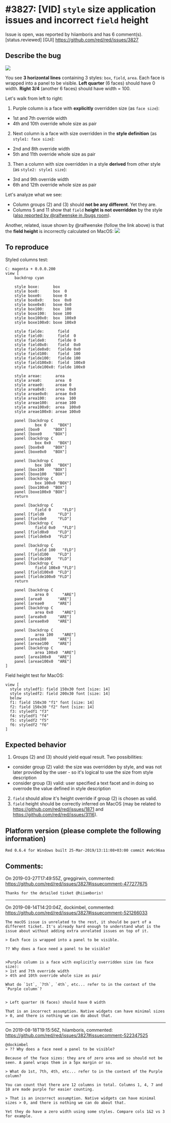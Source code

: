 
#3827: [VID] `style` size application issues and incorrect `field` height
================================================================================
Issue is open, was reported by hiiamboris and has 6 comment(s).
[status.reviewed] [GUI]
<https://github.com/red/red/issues/3827>

## **Describe the bug**

![](https://i.gyazo.com/52d042cb139a94f0a0c39efbab2f1563.png)

You see **3 horizontal lines** containing 3 styles: `box`, `field`, `area`. Each face is wrapped into a panel to be visible.
**Left quarter** (6 faces) should have 0 width. **Right 3/4** (another 6 faces) should have width = 100.

Let's walk from left to right:

1. Purple column is a face with **explicitly** overridden size (as `face size`):
- 1st and 7th override width
- 4th and 10th override whole size as pair
2. Next column is a face with size overridden in the **style definition** (as `style1: face size`):
- 2nd and 8th override width
- 5th and 11th override whole size as pair
3. Then a column with size overridden in a style **derived** from other style (as `style2: style1 size`):
- 3rd and 9th override width
- 6th and 12th override whole size as pair

Let's analyze what we see:

- Column groups (2) and (3) should **not be any different**. Yet they are.
- Columns 5 and 11 show that `field` **height is not overridden** by the style ([also reported by @ralfwenske in /bugs room](https://gitter.im/red/bugs?at=5c90bfa7f3dbbd230c7ef750)).

Another, related, issue shown by @ralfwenske (follow the link above) is that the **field height** is incorrectly calculated on MacOS:
![](https://ralfwenske.net/Screen%20Shot%202019-03-19%20at%207.32.52%20pm.png)

## **To reproduce**

Styled columns test:
```
C: magenta + 0.0.0.200
view [
	backdrop cyan

	style boxe:      box
	style box0:      box  0
	style boxe0:     boxe 0
	style box0x0:    box  0x0
	style boxe0x0:   boxe 0x0
	style box100:    box  100
	style boxe100:   boxe 100
	style box100x0:  box  100x0
	style boxe100x0: boxe 100x0

	style fielde:      field
	style field0:      field  0
	style fielde0:     fielde 0
	style field0x0:    field  0x0
	style fielde0x0:   fielde 0x0
	style field100:    field  100
	style fielde100:   fielde 100
	style field100x0:  field  100x0
	style fielde100x0: fielde 100x0

	style areae:      area
	style area0:      area  0
	style areae0:     areae 0
	style area0x0:    area  0x0
	style areae0x0:   areae 0x0
	style area100:    area  100
	style areae100:   areae 100
	style area100x0:  area  100x0
	style areae100x0: areae 100x0

	panel [backdrop C
			 box 0     "BOX"]
	panel [box0      "BOX"]
	panel [boxe0     "BOX"]
	panel [backdrop C
			 box 0x0   "BOX"]
	panel [box0x0    "BOX"]
	panel [boxe0x0   "BOX"]

	panel [backdrop C
			 box 100   "BOX"]
	panel [box100    "BOX"]
	panel [boxe100   "BOX"]
	panel [backdrop C
			 box 100x0 "BOX"]
	panel [box100x0  "BOX"]
	panel [boxe100x0 "BOX"]
	return

	panel [backdrop C
			 field 0     "FLD"]
	panel [field0      "FLD"]
	panel [fielde0     "FLD"]
	panel [backdrop C
			 field 0x0   "FLD"]
	panel [field0x0    "FLD"]
	panel [fielde0x0   "FLD"]

	panel [backdrop C
			 field 100   "FLD"]
	panel [field100    "FLD"]
	panel [fielde100   "FLD"]
	panel [backdrop C
			 field 100x0 "FLD"]
	panel [field100x0  "FLD"]
	panel [fielde100x0 "FLD"]
	return

	panel [backdrop C
			 area 0      "ARE"]
	panel [area0       "ARE"]
	panel [areae0      "ARE"]
	panel [backdrop C
			 area 0x0    "ARE"]
	panel [area0x0     "ARE"]
	panel [areae0x0    "ARE"]

	panel [backdrop C
			 area 100    "ARE"]
	panel [area100     "ARE"]
	panel [areae100    "ARE"]
	panel [backdrop C
			 area 100x0  "ARE"]
	panel [area100x0   "ARE"]
	panel [areae100x0  "ARE"]
]
```

Field height test for MacOS:
```
view [
  style styledf1: field 150x30 font [size: 14]
  style styledf2: field 200x30 font [size: 14]
  below
  f1: field 150x30 "f1" font [size: 14]
  f2: field 150x30 "f2" font [size: 14]
  f3: styledf1 "f3"
  f4: styledf1 "f4"
  f5: styledf2 "f5"
  f6: styledf2 "f6"
]
```

## **Expected behavior**

1. Groups (2) and (3) should yield equal result. Two possibilities:
- consider group (2) valid: the size was overridden by style, and was not later provided by the user - so it's logical to use the size from style description
- consider group (3) valid: user specified a text facet and in doing so overrode the value defined in style description
2. `field` should allow it's height override if group (2) is chosen as valid.
3. `field` height should be correctly inferred on MacOS (may be related to https://github.com/red/red/issues/1871 and https://github.com/red/red/issues/3116).


## **Platform version (please complete the following information)**
```
Red 0.6.4 for Windows built 25-Mar-2019/13:11:08+03:00 commit #e6c96aa
```



Comments:
--------------------------------------------------------------------------------

On 2019-03-27T17:49:55Z, greggirwin, commented:
<https://github.com/red/red/issues/3827#issuecomment-477277675>

    Thanks for the detailed ticket @hiiamboris!

--------------------------------------------------------------------------------

On 2019-08-14T14:20:04Z, dockimbel, commented:
<https://github.com/red/red/issues/3827#issuecomment-521266033>

    The macOS issue is unrelated to the rest, it should be part of a different ticket. It's already hard enough to understand what is the issue about without adding extra unrelated issues on top of it.
    
    > Each face is wrapped into a panel to be visible.
    
    ?? Why does a face need a panel to be visible?
    
    
    >Purple column is a face with explicitly overridden size (as face size):
    > 1st and 7th override width
    > 4th and 10th override whole size as pair
    
    What do `1st`, `7th`, `4th`, etc... refer to in the context of the `Purple column`?
    
    
    > Left quarter (6 faces) should have 0 width
    
    That is an incorrect assumption. Native widgets can have minimal sizes > 0, and there is nothing we can do about that.

--------------------------------------------------------------------------------

On 2019-08-18T19:15:56Z, hiiamboris, commented:
<https://github.com/red/red/issues/3827#issuecomment-522347525>

    @dockimbel 
    > ?? Why does a face need a panel to be visible?
    
    Because of the face sizes: they are of zero area and so should not be seen. A panel wraps them in a 5px margin or so.
    
    > What do 1st, 7th, 4th, etc... refer to in the context of the Purple column?
    
    You can count that there are 12 columns in total. Columns 1, 4, 7 and 10 are made purple for easier counting.
    
    > That is an incorrect assumption. Native widgets can have minimal sizes > 0, and there is nothing we can do about that.
    
    Yet they do have a zero width using some styles. Compare cols 1&2 vs 3 for example.

